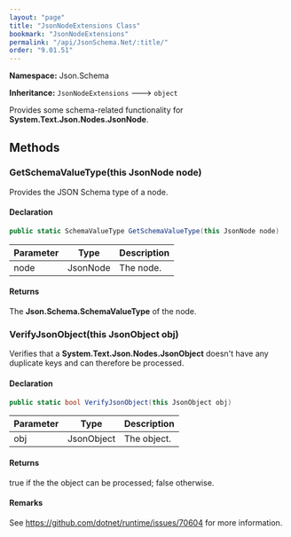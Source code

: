 ```yaml
---
layout: "page"
title: "JsonNodeExtensions Class"
bookmark: "JsonNodeExtensions"
permalink: "/api/JsonSchema.Net/:title/"
order: "9.01.51"
---
```

**Namespace:** Json.Schema

**Inheritance:**
`JsonNodeExtensions`
 🡒 
`object`

Provides some schema-related functionality for **System.Text.Json.Nodes.JsonNode**.

## Methods

### GetSchemaValueType(this JsonNode node)

Provides the JSON Schema type of a node.

#### Declaration

```c#
public static SchemaValueType GetSchemaValueType(this JsonNode node)
```
| Parameter | Type | Description |
|---|---|---|
| node | JsonNode | The node. |

#### Returns

The **Json.Schema.SchemaValueType** of the node.

### VerifyJsonObject(this JsonObject obj)

Verifies that a **System.Text.Json.Nodes.JsonObject** doesn't have any duplicate keys and can
therefore be processed.

#### Declaration

```c#
public static bool VerifyJsonObject(this JsonObject obj)
```
| Parameter | Type | Description |
|---|---|---|
| obj | JsonObject | The object. |

#### Returns

true if the the object can be processed; false otherwise.

#### Remarks

See https://github.com/dotnet/runtime/issues/70604 for more information.

